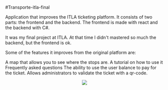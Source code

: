 ﻿#Transporte-itla-final

Application that improves the ITLA ticketing platform. It consists of two parts: the frontend and the backend. The frontend is made with react and the backend with C#.

It was my final project at ITLA. At that time I didn't mastered so much the backend, but the frontend is ok.

Some of the features it improves from the original platform are:

A map that allows you to see where the stops are.
A tutorial on how to use it
Frequently asked questions
The ability to use the user balance to pay for the ticket.
Allows administrators to validate the ticket with a qr-code.

<p align="center">
  <img src="https://user-images.githubusercontent.com/59671227/234976888-f43a4bed-c31a-498c-81df-d5a81087d5be.png)"/>
</p>
